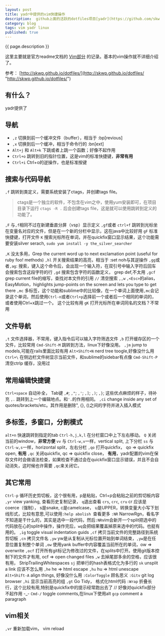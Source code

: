 ```yaml
---
layout: post
title: yadr中提供的vim快捷操作
description:  github上面的活跃的dotfiles项目[yadr](https://github.com/skwp/dotfiles/)（yet another dotfiles repo）可以极大的提高你的终端特性，其中yadr为vim提供了非常多的插件，为了熟悉我们先学习一下一些简单的操作
category: blog
tags: vim yadr linux
published: true
---
```


{{ page.description }} 

这里主要就是官方readme文档的 [Vim部分](https://github.com/skwp/dotfiles/#vim---whats-included "https://github.com/skwp/dotfiles/#vim---whats-included") 的记录。基本的vim操作就不详细介绍了。

参考： [http://skwp.github.io/dotfiles/](http://skwp.github.io/dotfiles/ "http://skwp.github.io/dotfiles/")
## 有什么？ ##
yadr提供了

## 导航 ##

- ```,z``` 切换到前一个缓冲文件（buffer），相当于 :bp[revious]
- ```,x``` 切换到后一个缓冲，相当于命令行的 :bn[ext]
- ```Alt+j``` 和 ```Alt+k``` 下跳或者上跳一个函数；好像不起作用
- ```Ctrl+o``` 跳转到旧的指针位置，这是vim的标准快捷键，**非常有用**
- ```Ctrl+i``` Ctrl+o的逆操作，也是标准按键

## 搜索与代码导航 ##

```,f``` 跳转到类定义，需要系统安装了ctags，并创建tags file。

> ctags是一个独立的软件，不包含在vim之中，使用yum安装即可，在项目目录下运行 ```ctags -R .``` 后会创建tags file，这是就可以使用跳转到定义的功能了。

```,F``` 与```,f```相同不过在新建垂直分屏（vsp）显示定义
```,gf```或者 ```ctrl+f``` 跳转到光标坐在变量名对应的文件，但是在一个新的分栏中显示，这在java中比较好用
```gF``` 标准快捷键，打开文件
```K``` 搜索光标所在单词，并在quickfix窗口显示结果，这个功能需要安装silver serach, ```sudo yum install -y the_silver_searcher ```

```,K``` 没太多用，Grep the current word up to next exclamation point (useful for ruby foo! methods)
```,hl``` 开关搜索结果的高亮，相当于 :set noh与其逆操作
```,gg```或者```,ag```: 搜索，键入这个命令后，会出现一个输入符，在双引号中输入字符后回车会搜索包含这段字符的行
```,gd``` 搜索包含字符的函数定义， grep def,不太用
```,gcf``` grep current file的缩写，查找对本文件的引用
```//``` 清空搜索
```,,w``` ```,<Esc>```的alias，EasyMotion，highlights jump-points on the screen and lets you type to get there
```,mc``` 多标签，这个功能和sublime中的比较像，在一个单词上面使用```,mc```会记录这个单词，然后使用```Ctrl-n```或者```Ctrl+p```选择前一个或者后一个相同的单词的，或者使用Ctrl+x跳过一个。 这个比较有用
```gK``` 打开光标所在单词同名的文档？不常用

## 文件导航 ##
```,t```  文件选择器，不常用，键入指令后可以输入字符筛选文件
```,b``` 打开缓存区的一个文件，比较常用
```Cmd-Shift-M``` 跳转到方法，linux下好像没用。
```,jm``` jump to models,可能在rails里面比较有用
```Alt+Shift+N``` nerd tree toogle,好像没什么用
```Ctrl+\``` 在侧边栏文件树显示当前文件，和sublime的sidebar有点像
```Cmd-Shift-P``` 清空ctrlp 缓存，没用过

## 常用编辑快捷键 ##
```Ctrl+space``` 自动补全， Tab键
```,#```; ```,"```; ```,'```; ```,]```; ```,)```; ```,}```;  这些优点麻烦的样子，待补充
```,.``` 跳转到上一个编辑地点。和```'.```的作用相同。
```,ci``` change inside any set of quotes/brackets/etc。其作用是删除", {}, ()之间的字符并进入插入模式

## 多标签，多窗口，分割模式 ##

```alt+n``` 快速跳转到指定的tab
```Ctrl-h,j,k,l``` 在分栏窗口中上下左右移动。
```Q``` 关闭当前的window，**非常方便**
```vv``` 与 ```Ctrl-w,v```一样，vertical split, 上下分栏
```ss``` 与 ```Ctrl-w,s```一样，horizontal split，左右分栏
```,qo``` 打开quickfix， qo => quickfix open, **有用**
```,qc``` 关闭quickfix,  qc => quickfix close， **有用**，yadr配置的vim在保存文件时会做语法检查，如果检查不通过会在quickfix窗口显示错误，并且不会自动消失，这时候也许需要 ```,qc```来关闭它。

## 其它常用 ##

```Ctrl-p``` 循环历史剪切板，这个很有用，p是粘贴，Ctrl+p会粘贴之前的剪切板内容
```,yr``` view yanking, 查看历史复制记录， ```q```退出查看
```crs```, ```crc```, ```cru``` cr 应该是 coerce（强制）， s是snake, c是camelcase， u是UPPER，转换变量大小写下划线形式，比较有意思,可以使用```:help abolish ```查看更多
```:NR``` NarrowRgn，看名字不知道是干什么的，其实是选中一段代码，然后```:NR```vim会新开一个split把选中的代码放在心的split中操作，操作完后，```wq```会把结果覆盖掉原来选中的代码。也挺有用的。
```,ig``` toggle visual indentation guids
```,cf``` 拷贝当前文件的完整路径到系统剪切板
```,cn``` 拷贝文件名
```,yw``` yw是从复制从光标位置开始到单词结束，```,yw```是在任意位置复制整个单词
```,ow``` 使用yank buffer中内容覆盖当前所在的单词，ow => overwrite
```,ocf``` 打开所有git标记为修改过的文件，在splits中打开。使用git版本控制下的文件才有用, ocf => open changed files
```,w``` 去掉尾部多余的空格，应该很有用， StripTrailingWhitespaces
```sj``` 把单行的hash表格式化为多行的
```sk``` unsplit a link 应该不怎么用
```,he``` he => html escape
```,hu``` hu => html unescape
```Alt+Shift-A``` align things, 好像没什么用
```:ColorToggle``` 顾名思义
```:Gitv``` git log browser
```,hi```  显示当前高亮的组
```,gt``` Go Tidy， 格式化html代码
```:Wrap``` 折叠长行，这个比较有用,特别是quickfix中的提示经常跑出去了 // 好像对quickfix部分不起作用 -_-
```Cmd-/``` toggle comments,在linux下使用alt
```gcp``` comment a paragraph

## vim相关 ##
```,vr``` 重新加载vim， vim reload